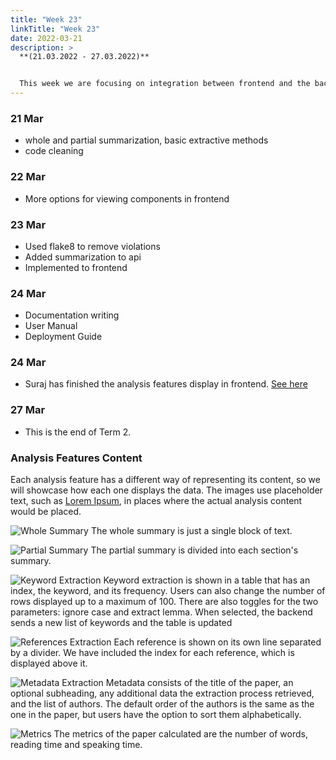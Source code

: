 ```yaml
---
title: "Week 23"
linkTitle: "Week 23"
date: 2022-03-21
description: >
  **(21.03.2022 - 27.03.2022)**


  This week we are focusing on integration between frontend and the backend and fixing some issues, so that the system will be ready for deployment.
---
```


### 21 Mar
* whole and partial summarization, basic extractive methods
* code cleaning

### 22 Mar
* More options for viewing components in frontend

### 23 Mar
* Used flake8 to remove violations
* Added summarization to api
* Implemented to frontend

### 24 Mar
* Documentation writing
* User Manual
* Deployment Guide

### 24 Mar
* Suraj has finished the analysis features display in frontend. [See here](#analysis-features-content)

### 27 Mar
* This is the end of Term 2.

### Analysis Features Content
Each analysis feature has a different way of representing its content, so we will showcase how each one displays the data. The images use placeholder text, such as [Lorem Ipsum](https://www.lipsum.com/), in places where the actual analysis content would be placed.

![Whole Summary](/2021/group6/images/analysis_features/whole_summary.png "Whole Summary")
The whole summary is just a single block of text.

![Partial Summary](/2021/group6/images/analysis_features/partial_summary.png "Partial Summary")
The partial summary is divided into each section's summary.

![Keyword Extraction](/2021/group6/images/analysis_features/keywords_extraction.png "Keyword Extraction")
Keyword extraction is shown in a table that has an index, the keyword, and its frequency. Users can also change the number of rows displayed up to a maximum of 100. There are also toggles for the two parameters: ignore case and extract lemma. When selected, the backend sends a new list of keywords and the table is updated

![References Extraction](/2021/group6/images/analysis_features/refs_extraction.png "References Extraction")
Each reference is shown on its own line separated by a divider. We have included the index for each reference, which is displayed above it.

![Metadata Extraction](/2021/group6/images/analysis_features/metadata_extraction.png "Metadata Extraction")
Metadata consists of the title of the paper, an optional subheading, any additional data the extraction process retrieved, and the list of authors. The default order of the authors is the same as the one in the paper, but users have the option to sort them alphabetically.

![Metrics](/2021/group6/images/analysis_features/metrics.png "Metrics")
The metrics of the paper calculated are the number of words, reading time and speaking time.